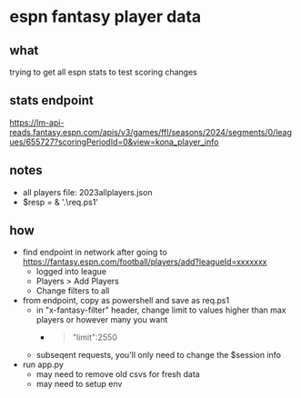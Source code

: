 # espn fantasy player data
## what
trying to get all espn stats to test scoring changes

## stats endpoint
https://lm-api-reads.fantasy.espn.com/apis/v3/games/ffl/seasons/2024/segments/0/leagues/655727?scoringPeriodId=0&view=kona_player_info

## notes
- all players file: 2023allplayers.json
- $resp = & '.\req.ps1'

## how
- find endpoint in network after going to https://fantasy.espn.com/football/players/add?leagueId=xxxxxxx
    - logged into league
    - Players > Add Players
    - Change filters to all
- from endpoint, copy as powershell and save as req.ps1
    - in "x-fantasy-filter" header, change limit to values higher than max players or however many you want
        - >"limit":2550
    - subseqent requests, you'll only need to change the $session info
- run app.py
    - may need to remove old csvs for fresh data
    - may need to setup env